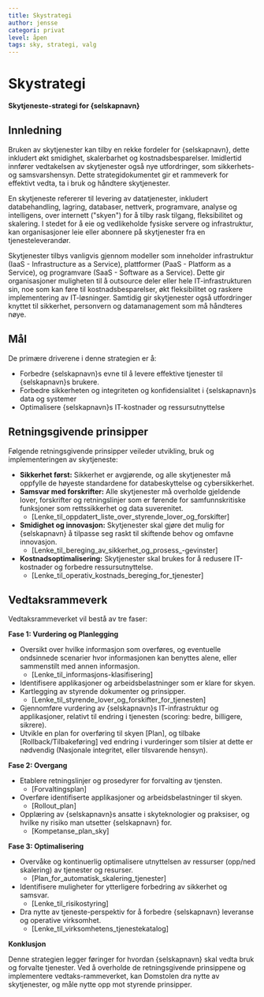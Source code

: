 ```yaml
---
title: Skystrategi
author: jensse
categori: privat
level: åpen
tags: sky, strategi, valg
---
```


# Skystrategi

**Skytjeneste-strategi for {selskapnavn}**

## Innledning

Bruken av skytjenester kan tilby en rekke fordeler for {selskapnavn}, dette inkludert økt smidighet, skalerbarhet og kostnadsbesparelser. Imidlertid innfører vedtakelsen av skytjenester også nye utfordringer, som sikkerhets- og samsvarshensyn. Dette strategidokumentet  gir et rammeverk for effektivt vedta, ta i bruk og håndtere skytjenester.

En skytjeneste refererer til levering av datatjenester, inkludert databehandling, lagring, databaser, nettverk, programvare, analyse og intelligens, over internett ("skyen") for å tilby rask tilgang, fleksibilitet og skalering. I stedet for å eie og vedlikeholde fysiske servere og infrastruktur, kan organisasjoner leie eller abonnere på skytjenester fra en tjenesteleverandør.

Skytjenester tilbys vanligvis gjennom modeller som inneholder infrastruktur (IaaS - Infrastructure as a Service), plattformer (PaaS - Platform as a Service), og programvare (SaaS - Software as a Service). Dette gir organisasjoner muligheten til å outsource deler eller hele IT-infrastrukturen sin, noe som kan føre til kostnadsbesparelser, økt fleksibilitet og raskere implementering av IT-løsninger. Samtidig gir skytjenester også utfordringer knyttet til sikkerhet, personvern og datamanagement som må håndteres nøye.

## Mål

De primære driverene i denne  strategien er å:

* Forbedre {selskapnavn}s evne til å levere effektive tjenester til {selskapnavn}s brukere.
* Forbedre sikkerheten og integriteten og konfidensialitet i {selskapnavn}s data og systemer
* Optimalisere {selskapnavn}s IT-kostnader og ressursutnyttelse

## Retningsgivende prinsipper

Følgende retningsgivende prinsipper veileder utvikling, bruk og implementeringen av skytjeneste:

* **Sikkerhet først:** Sikkerhet er avgjørende, og alle skytjenester må oppfylle de høyeste standardene for databeskyttelse og cybersikkerhet.
* **Samsvar med forskrifter:** Alle skytjenester må overholde gjeldende lover, forskrifter og retningslinjer som er førende for samfunnskritiske funksjoner som  rettssikkerhet og data suverenitet.
	* [Lenke_til_oppdatert_liste_over_styrende_lover_og_forskifter]
* **Smidighet og innovasjon:** Skytjenester skal gjøre det mulig for {selskapnavn} å tilpasse seg raskt til skiftende behov og omfavne innovasjon.
	* [Lenke_til_bereging_av_sikkerhet_og_prosess_-gevinster]
* **Kostnadsoptimalisering:** Skytjenester skal brukes for å redusere IT-kostnader og forbedre ressursutnyttelse.
	* [Lenke_til_operativ_kostnads_bereging_for_tjenester]

## Vedtaksrammeverk

Vedtaksrammeverket vil bestå av tre faser:

**Fase 1: Vurdering og Planlegging**

* Oversikt over hvilke informasjon som overføres, og eventuelle ondsinnede scenarier hvor informasjonen kan benyttes alene, eller sammenstilt med annen informasjon.
	* [Lenke_til_informasjons-klasifisering]
* Identifisere applikasjoner og arbeidsbelastninger som er klare for skyen.
* Kartlegging av styrende dokumenter og prinsipper.
	* [Lenke_til_styrende_lover_og_forskifter_for_tjenesten]
* Gjennomføre vurdering av {selskapnavn}s IT-infrastruktur og applikasjoner, relativt til endring i tjenesten (scoring: bedre, billigere, sikrere).
* Utvikle en plan for overføring til skyen [Plan], og tilbake [Rollback/Tilbakeføring]  ved endring i vurderinger som tilsier at dette er nødvendig (Nasjonale integritet, eller tilsvarende hensyn).

**Fase 2: Overgang**

* Etablere retningslinjer og prosedyrer for forvalting av tjensten.
	* [Forvaltingsplan]
* Overføre identifiserte applikasjoner og arbeidsbelastninger til skyen.
	* [Rollout_plan]
* Opplæring av {selskapnavn}s ansatte i skyteknologier og praksiser, og hvilke ny risiko man utsetter {selskapnavn} for.
	* [Kompetanse_plan_sky]

**Fase 3: Optimalisering**

* Overvåke og kontinuerlig optimalisere utnyttelsen av ressurser (opp/ned skalering) av tjenester og resurser.
	* [Plan_for_automatisk_skalering_tjenester]
* Identifisere muligheter for ytterligere forbedring av  sikkerhet og samsvar.
	* [Lenke_til_risikostyring]
* Dra nytte av  tjeneste-perspektiv for å forbedre {selskapnavn} leveranse og operative virksomhet.
	* [Lenke_til_virksomhetens_tjenestekatalog]

**Konklusjon**

Denne  strategien legger føringer for hvordan {selskapnavn}  skal vedta bruk og forvalte tjenester. Ved å overholde de retningsgivende prinsippene og implementere vedtaks-rammeverket, kan Domstolen dra nytte av skytjenester, og måle nytte opp mot styrende prinsipper.
